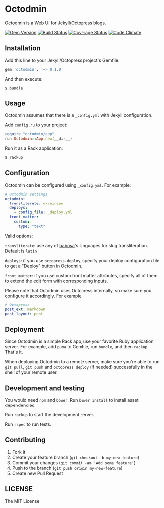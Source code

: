 # Octodmin

Octodmin is a Web UI for Jekyll/Octopress blogs.

[![Gem Version](https://badge.fury.io/rb/octodmin.svg)](http://badge.fury.io/rb/octodmin)
[![Build Status](https://secure.travis-ci.org/krasnoukhov/octodmin.svg?branch=master)](http://travis-ci.org/krasnoukhov/octodmin?branch=master)
[![Coverage Status](https://img.shields.io/coveralls/krasnoukhov/octodmin.svg)](https://coveralls.io/r/krasnoukhov/octodmin?branch=master)
[![Code Climate](https://img.shields.io/codeclimate/github/krasnoukhov/octodmin.svg)](https://codeclimate.com/github/krasnoukhov/octodmin)

## Installation

Add this line to your Jekyll/Octopress project's Gemfile:

```ruby
gem 'octodmin', '~> 0.1.0'
```

And then execute:

```bash
$ bundle
```

## Usage

Octodmin assumes that there is a `_config.yml` with Jekyll
configuration.

Add `config.ru` to your project:

```ruby
require "octodmin/app"
run Octodmin::App.new(__dir__)
```

Run it as a Rack application:

```bash
$ rackup
```

## Configuration

Octodmin can be configured using `_config.yml`.  For example:

```yaml
# Octodmin settings
octodmin:
  transliterate: ukrainian
  deploys:
    - config_file: _deploy.yml
  front_matter:
    custom:
      type: "text"
```

Valid options:

`transliterate`: use any of [babosa](https://github.com/norman/babosa#locale-sensitive-transliteration-with-support-for-many-languages)'s
languages for slug transliteration. Default is `latin`

`deploys`: if you use `octopress-deploy`, specify your deploy configuration
file to get a "Deploy" button in Octodmin.

`front_matter`: if you use custom front matter attributes, specify all
of them to extend the edit form with corresponding inputs.

Please note that Octodmin uses Octopress internally, so make sure you configure it
accordingly. For example:

```yaml
# Octopress
post_ext: markdown
post_layout: post
```

## Deployment

Since Octodmin is a simple Rack app, use your favorite Ruby application server.
For example, add `puma` to Gemfile, run `bundle`, and then `rackup`.
That's it.

When deploying Octodmin to a remote server, make sure you're able to run
`git pull`, `git push` and `octopress deploy` (if needed) successfully
in the shell of your remote user.

## Development and testing

You would need `npm` and `bower`. Run `bower install` to install asset
dependencies.

Run `rackup` to start the development server.

Run `rspec` to run tests.

## Contributing

1. Fork it
2. Create your feature branch (`git checkout -b my-new-feature`)
3. Commit your changes (`git commit -am 'Add some feature'`)
4. Push to the branch (`git push origin my-new-feature`)
5. Create new Pull Request

## LICENSE

The MIT License
